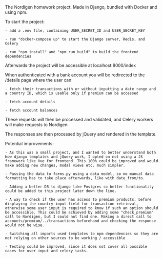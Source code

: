 The Nordigen homework project.
Made in Django, bundled with Docker and using npm.

To start the project:

    - add a .env file, containing USER_SECRET_ID and USER_SECRET_KEY

    - run "docker-compose up" to start the Django server, Redis, and Celery 

    - run "npm install" and "npm run build" to build the frontend dependencies

Afterwards the project will be accessible at localhost:8000/index

When authenticated with a bank account you will be redirected to the /details page where the user can:

    - fetch their transactions with or without inputting a date range and a country ID, which is usable only if premium can be accessed

    - fetch account details

    - fetch account balances
These requests will then be processed and validated, and Celery workers will make requests to Nordigen.


The responses are then processed by jQuery and rendered in the template.


Potential improvements:

    - As this was a small project, and I wanted to better understand both how django templates and jQuery work, I opted on not using a JS framework like Vue for frontend. This 100% could be improved and would make adding new changes, modal views etc. much simpler.

    - Passing the data to forms.py using a data model, so no manual data formatting has to take place afterwards, like with date_from/to.

    - Adding a better DB to django like Postgres so better functionality could be added to this project later down the line.

    - A way to check if the user has access to premium products, before displaying the country input field for transaction retrieval, otherwise some user input is required to know if such an option should be accessible. This could be achieved by adding some "check_premium" call to Nordigen, but I could not find one. Making a direct call to accounts/premium/../transactions beforehand and checking the response would not be wise.

    - Switching all imports used templates to npm dependencies so they are not relying on other sources to be working / accessible

    - Testing could be improved, since it does not cover all possible cases for user input and celery tasks.
